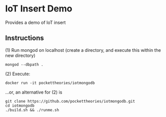# IoT Insert Demo

Provides a demo of IoT insert

## Instructions

(1) Run mongod on localhost (create a directory, and execute this within the new directory)
```
mongod --dbpath .
```

(2) Execute: 
```
docker run -it pockettheories/iotmongodb
```
...or, an alternative for (2) is 
```
git clone https://github.com/pockettheories/iotmongodb.git
cd iotmongodb
./build.sh && ./runme.sh
```
